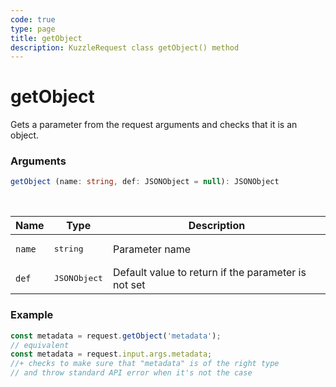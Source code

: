 ```yaml
---
code: true
type: page
title: getObject
description: KuzzleRequest class getObject() method
---
```


# getObject

<SinceBadge version="2.11.0" />

Gets a parameter from the request arguments and checks that it is an object.

### Arguments

```ts
getObject (name: string, def: JSONObject = null): JSONObject
```

</br>

| Name   | Type              | Description    |
|--------|-------------------|----------------|
| `name` | <pre>string</pre> | Parameter name |
| `def` | <pre>JSONObject</pre> | Default value to return if the parameter is not set |


### Example

```ts
const metadata = request.getObject('metadata');
// equivalent
const metadata = request.input.args.metadata;
//+ checks to make sure that "metadata" is of the right type
// and throw standard API error when it's not the case
```
